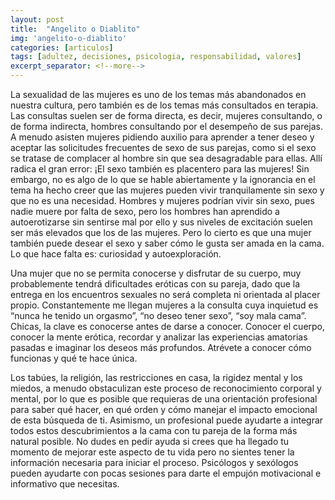 ```yaml
---
layout: post
title:  "Angelito o Diablito"
img: 'angelito-o-diablito'
categories: [articulos]
tags: [adultez, decisiones, psicologia, responsabilidad, valores]
excerpt_separator: <!--more-->
---
```


La sexualidad de las mujeres es uno de los temas más abandonados en nuestra cultura, pero también es de los temas más consultados en terapia. Las consultas suelen ser de forma directa, es decir, mujeres consultando, o de forma indirecta, hombres consultando por el desempeño de sus parejas. A menudo asisten mujeres pidiendo auxilio para aprender a tener deseo y aceptar las solicitudes frecuentes de sexo de sus parejas, como si el sexo se tratase de complacer al hombre sin que sea desagradable para ellas. Allí radica el gran error: ¡El sexo también es placentero para las mujeres! Sin embargo, no es algo de lo que se hable abiertamente y la ignorancia en el tema ha hecho creer que las mujeres pueden vivir tranquilamente sin sexo y que no es una necesidad. Hombres y mujeres podrían vivir sin sexo, pues nadie muere por falta de sexo, pero los hombres han aprendido a autoerotizarse sin sentirse mal por ello y sus niveles de excitación suelen ser más elevados que los de las mujeres. Pero lo cierto es que una mujer también puede desear el sexo y saber cómo le gusta ser amada en la cama. Lo que hace falta es: curiosidad y autoexploración.

Una mujer que no se permita conocerse y disfrutar de su cuerpo, muy probablemente tendrá dificultades eróticas con su pareja, dado que la entrega en los encuentros sexuales no será completa ni orientada al placer propio. Constantemente me llegan mujeres a la consulta cuya inquietud es “nunca he tenido un orgasmo”, “no deseo tener sexo”, “soy mala cama”. Chicas, la clave es conocerse antes de darse a conocer. Conocer el cuerpo, conocer la mente erótica, recordar y analizar las experiencias amatorias pasadas e imaginar los deseos más profundos. Atrévete a conocer cómo funcionas y qué te hace única.

Los tabúes, la religión, las restricciones en casa, la rigidez mental y los miedos, a menudo obstaculizan este proceso de reconocimiento corporal y mental, por lo que es posible que requieras de una orientación profesional para saber qué hacer, en qué orden y cómo manejar el impacto emocional de esta búsqueda de ti. Asimismo, un profesional puede ayudarte a integrar todos estos descubrimientos a la cama con tu pareja de la forma más natural posible. No dudes en pedir ayuda si crees que ha llegado tu momento de mejorar este aspecto de tu vida pero no sientes tener la información necesaria para iniciar el proceso. Psicólogos y sexólogos pueden ayudarte con pocas sesiones para darte el empujón motivacional e informativo que necesitas.